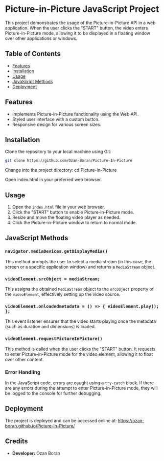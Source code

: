 # Picture-in-Picture JavaScript Project

This project demonstrates the usage of the Picture-in-Picture API in a web application. When the user clicks the "START" button, the video enters Picture-in-Picture mode, allowing it to be displayed in a floating window over other applications or windows.

## Table of Contents

- [Features](#features)
- [Installation](#installation)
- [Usage](#usage)
- [JavaScript Methods](#javascript-methods)
- [Deployment](#deployment)
  
## Features

- Implements Picture-in-Picture functionality using the Web API.
- Styled user interface with a custom button.
- Responsive design for various screen sizes.

## Installation

Clone the repository to your local machine using Git:

```bash
git clone https://github.com/Ozan-Boran/Picture-In-Picture
```

Change into the project directory:
cd Picture-In-Picture

Open index.html in your preferred web browser.

## Usage

1. Open the `index.html` file in your web browser.
2. Click the "START" button to enable Picture-in-Picture mode.
3. Resize and move the floating video player as needed.
4. Click the Picture-in-Picture window to return to normal mode.

## JavaScript Methods

### `navigator.mediaDevices.getDisplayMedia()`

This method prompts the user to select a media stream (in this case, the screen or a specific application window) and returns a `MediaStream` object.

### `videoElement.srcObject = mediaStream;`

This assigns the obtained `MediaStream` object to the `srcObject` property of the `videoElement`, effectively setting up the video source.

### `videoElement.onloadedmetadata = () => { videoElement.play(); };`

This event listener ensures that the video starts playing once the metadata (such as duration and dimensions) is loaded.

### `videoElement.requestPictureInPicture()`

This method is called when the user clicks the "START" button. It requests to enter Picture-in-Picture mode for the video element, allowing it to float over other content.

### Error Handling

In the JavaScript code, errors are caught using a `try-catch` block. If there are any errors during the attempt to enter Picture-in-Picture mode, they will be logged to the console for further debugging.

## Deployment

The project is deployed and can be accessed online at: https://ozan-boran.github.io/Picture-In-Picture/

## Credits
- **Developer:** Ozan Boran
